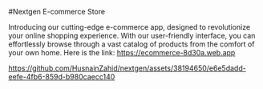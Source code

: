 #Nextgen E-commerce Store

Introducing our cutting-edge e-commerce app, designed to revolutionize your online shopping experience. With our user-friendly interface, you can effortlessly browse through a vast catalog of products from the comfort of your own home.
Here is the link: https://ecommerce-8d30a.web.app

https://github.com/HusnainZahid/nextgen/assets/38194650/e6e5dadd-eefe-4fb6-859d-b980caecc140

